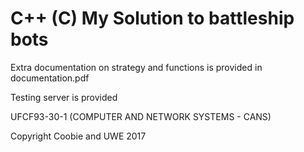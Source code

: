 # C++ (C) My Solution to battleship bots

Extra documentation on strategy and functions is provided in documentation.pdf

Testing server is provided

UFCF93-30-1 (COMPUTER AND NETWORK SYSTEMS - CANS)

Copyright Coobie and UWE 2017
